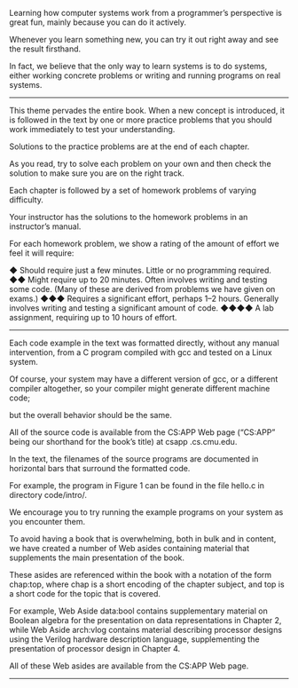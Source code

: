 Learning how computer systems work from a programmer’s perspective is great fun, mainly because you can do it actively. 

Whenever you learn something new, you can try it out right away and see the result firsthand. 

In fact, we believe that the only way to learn systems is to do systems, either working concrete problems or writing and running programs on real systems. 

---

This theme pervades the entire book. When a new concept is introduced, it is followed in the text by one or more practice problems that you should work immediately to test your understanding. 

Solutions to the practice problems are at the end of each chapter. 

As you read, try to solve each problem on your own and then check the solution to make sure you are on the right track. 

Each chapter is followed by a set of homework problems of varying difficulty. 

Your instructor has the solutions to the homework problems in an instructor’s manual. 

For each homework problem, we show a rating of the amount of effort we feel it will require:

◆ Should require just a few minutes. 
Little or no programming required. 
◆◆ Might require up to 20 minutes. 
Often involves writing and testing some code. (Many of these are derived from problems we have given on exams.) 
◆◆◆ Requires a significant effort, perhaps 1–2 hours. 
Generally involves writing and testing a significant amount of code. ◆◆◆◆ A lab assignment, requiring up to 10 hours of effort.

---

Each code example in the text was formatted directly, without any manual intervention, from a C program compiled with gcc and tested on a Linux system. 

Of course, your system may have a different version of gcc, or a different compiler altogether, so your compiler might generate different machine code; 

but the overall behavior should be the same. 

All of the source code is available from the CS:APP Web page (“CS:APP” being our shorthand for the book’s title) at csapp .cs.cmu.edu. 

In the text, the filenames of the source programs are documented in horizontal bars that surround the formatted code. 

For example, the program in Figure 1 can be found in the file hello.c in directory code/intro/. 

We encourage you to try running the example programs on your system as you encounter them. 

To avoid having a book that is overwhelming, both in bulk and in content, we have created a number of Web asides containing material that supplements the main presentation of the book. 

These asides are referenced within the book with a notation of the form chap:top, where chap is a short encoding of the chapter subject, and top is a short code for the topic that is covered.

For example, Web Aside data:bool contains supplementary material on Boolean algebra for the presentation on data representations in Chapter 2, while Web Aside arch:vlog contains material describing processor designs using the Verilog hardware description language, supplementing the presentation of processor design in Chapter 4. 

All of these Web asides are available from the CS:APP Web page.

---

